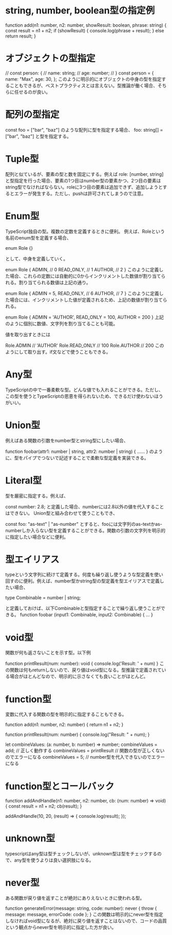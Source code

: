 # string, number, boolean型の指定例
function add(n1: number, n2: number, showResult: boolean, phrase: string) {
  const result = n1 + n2;
  if (showResult) {
    console.log(phrase + result);
  } else return result;
}

# オブジェクトの型指定
// const person: {
//   name: string;
//   age: number;
// }
const person = {
  name: "Max",
  age: 30,
};
このように明示的にオブジェクトの中身の型を指定することもできるが、ベストプラクティスとは言えない。型推論が働く場合、そちらに任せるのが良い。

# 配列の型指定
const foo = ["bar", "baz"]
のような配列に型を指定する場合、
foo: string[] = ["bar", "baz"]
と型を指定する。

# Tuple型
配列と似ているが、要素の型と数を固定にする。例えば
role: [number, string]
と型指定を行った場合、要素の1つ目はnumber型の要素かつ、2つ目の要素はstring型でなければならない。roleに3つ目の要素は追加できず、追加しようとするとエラーが発生する。ただし、pushは許可されてしまうので注意。

# Enum型
TypeScript独自の型。複数の定数を定義するときに便利。
例えば、Roleという名前のenum型を定義する場合、

enum Role {}

として、中身を定義していく。

enum Role {
  ADMIN, // 0
  READ_ONLY, // 1
  AUTHOR, // 2
}
このように定義した場合、これらの定数には自動的に0からインクリメントした数値が割り当てられる。割り当てられる数値は上記の通り。

enum Role {
  ADMIN = 5,
  READ_ONLY, // 6
  AUTHOR, // 7
}
このように定義した場合には、インクリメントした値が定義されるため、上記の数値が割り当てられる。

enum Role {
  ADMIN = 'AUTHOR', 
  READ_ONLY = 100, 
  AUTHOR = 200
}
上記のように個別に数値、文字列を割り当てることも可能。

値を取り出すときには

Role.ADMIN // 'AUTHOR'
Role.READ_ONLY // 100
Role.AUTHOR // 200
このようにして取り出す。if文などで使うこともできる。

# Any型
TypeScriptの中で一番柔軟な型。どんな値でも入れることができる。ただし、この型を使うとTypeScriptの恩恵を得られないため、できるだけ使わないほうがいい。

# Union型
例えばある関数の引数をnumber型とstring型にしたい場合、

function foobar(attr1: number | string, attr2: number | string) {
  ......
}
のように、型をパイプでつないで記述することで柔軟な型定義を実装できる。

# Literal型
型を厳密に指定する。例えば、

const number: 2.8;
と定義した場合、numberには2.8以外の値を代入することはできない。
Union型と組み合わせて使うこともでき、

const foo: "as-text" | "as-number"
とすると、fooには文字列のas-textかas-numberしか入らない型を定義することができる。関数の引数の文字列を明示的に指定したい場合などに便利。

# 型エイリアス
typeという文字列に続けて定義する。何度も繰り返し使うような型定義を使い回すのに便利。例えば、number型かstring型の型定義を型エイリアスで定義したい場合、

type Combinable = number | string;

と定義しておけば、以下Combinableと型指定することで繰り返し使うことができる。
function foobar (input1: Combinable, input2: Combinable) {
  ...
}

# void型
関数が何も返さないことを示す型。以下例

function printResult(num: number): void {
  console.log('Result: ' + num)
}
この関数は何もreturnしないので、戻り値はvoid型になる。型推論で定義されている場合がほとんどなので、明示的に示さなくても良いことがほとんど。

# function型
変数に代入する関数の型を明示的に指定することもできる。

function add(n1: number, n2: number) {
  return n1 + n2;
}

function printResult(num: number) {
  console.log("Result: " + num);
}

let combineValues: (a: number, b: number) => number;
combineValues = add; // 正しく動作する
combineValues = printResult // 関数の型が正しくないのでエラーになる
combineValues = 5; // number型を代入できないのでエラーになる

# function型とコールバック
function addAndHandle(n1: number, n2: number, cb: (num: number) => void) {
  const result = n1 + n2;
  cb(result);
}

addAndHandle(10, 20, (result) => {
  console.log(result);
});

# unknown型
typescriptはany型は型チェックしないが、unknown型は型をチェックするので、any型を使うよりは良い選択肢になる。

# never型
ある関数が戻り値を返すことが絶対にありえないときに使われる型。

function generateError(message: string, code: number): never {
  throw { message: message, errorCode: code };
}
この関数は明示的にnever型を指定しなければvoid型になるが、絶対に戻り値を返すことはないので、コードの品質という観点からnever型を明示的に指定した方が良い。